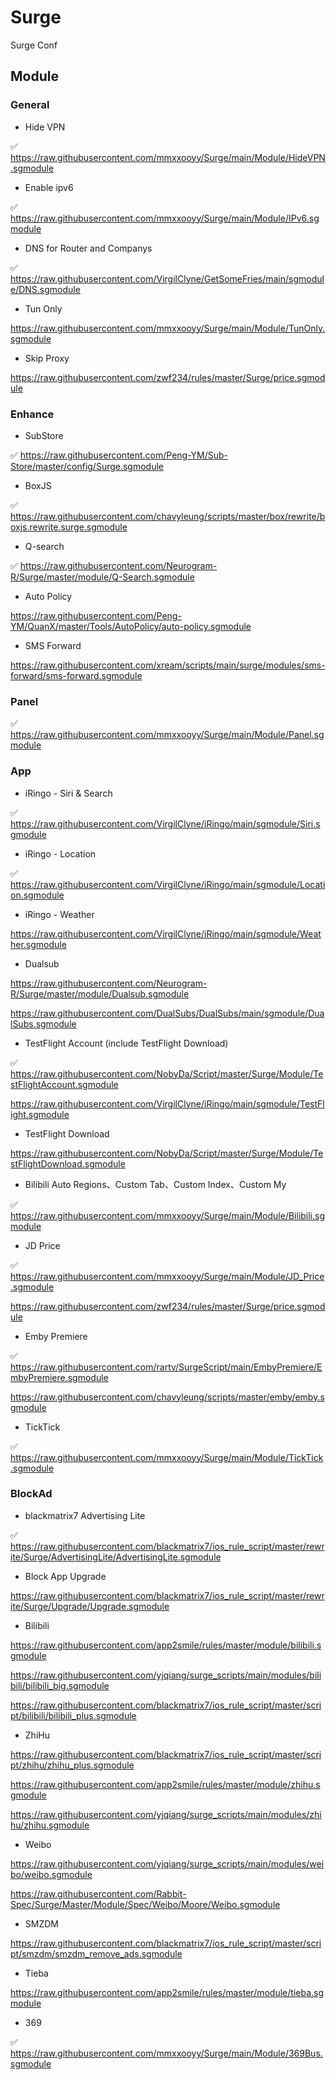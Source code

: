 # Surge
Surge Conf

## Module
### General
 - Hide VPN
 
 ✅ https://raw.githubusercontent.com/mmxxooyy/Surge/main/Module/HideVPN.sgmodule
 
 - Enable ipv6
 
 ✅ https://raw.githubusercontent.com/mmxxooyy/Surge/main/Module/IPv6.sgmodule
 
 - DNS for Router and Companys
 
 ✅ https://raw.githubusercontent.com/VirgilClyne/GetSomeFries/main/sgmodule/DNS.sgmodule
 
 - Tun Only
 
 https://raw.githubusercontent.com/mmxxooyy/Surge/main/Module/TunOnly.sgmodule
 
 - Skip Proxy
 
 https://raw.githubusercontent.com/zwf234/rules/master/Surge/price.sgmodule
 
### Enhance
 - SubStore
 
 ✅ https://raw.githubusercontent.com/Peng-YM/Sub-Store/master/config/Surge.sgmodule
 
 - BoxJS

 ✅ https://raw.githubusercontent.com/chavyleung/scripts/master/box/rewrite/boxjs.rewrite.surge.sgmodule
 
 - Q-search
 
 ✅ https://raw.githubusercontent.com/Neurogram-R/Surge/master/module/Q-Search.sgmodule
 
 - Auto Policy
 
 https://raw.githubusercontent.com/Peng-YM/QuanX/master/Tools/AutoPolicy/auto-policy.sgmodule
 
 - SMS Forward
 
 https://raw.githubusercontent.com/xream/scripts/main/surge/modules/sms-forward/sms-forward.sgmodule
 
### Panel
 ✅ https://raw.githubusercontent.com/mmxxooyy/Surge/main/Module/Panel.sgmodule
 
### App
 - iRingo - Siri & Search
 
 ✅ https://raw.githubusercontent.com/VirgilClyne/iRingo/main/sgmodule/Siri.sgmodule
 
 - iRingo - Location
 
 ✅ https://raw.githubusercontent.com/VirgilClyne/iRingo/main/sgmodule/Location.sgmodule
 

 - iRingo - Weather
 
 https://raw.githubusercontent.com/VirgilClyne/iRingo/main/sgmodule/Weather.sgmodule
 
 - Dualsub
 
 https://raw.githubusercontent.com/Neurogram-R/Surge/master/module/Dualsub.sgmodule
 
 https://raw.githubusercontent.com/DualSubs/DualSubs/main/sgmodule/DualSubs.sgmodule

 - TestFlight Account (include TestFlight Download)
 
 ✅ https://raw.githubusercontent.com/NobyDa/Script/master/Surge/Module/TestFlightAccount.sgmodule
 
 https://raw.githubusercontent.com/VirgilClyne/iRingo/main/sgmodule/TestFlight.sgmodule
 
 - TestFlight Download
 
 https://raw.githubusercontent.com/NobyDa/Script/master/Surge/Module/TestFlightDownload.sgmodule
 
 - Bilibili Auto Regions、Custom Tab、Custom Index、Custom My
 
 ✅ https://raw.githubusercontent.com/mmxxooyy/Surge/main/Module/Bilibili.sgmodule
 
 - JD Price

 ✅ https://raw.githubusercontent.com/mmxxooyy/Surge/main/Module/JD_Price.sgmodule
 
 https://raw.githubusercontent.com/zwf234/rules/master/Surge/price.sgmodule
 
 - Emby Premiere
 
 ✅ https://raw.githubusercontent.com/rartv/SurgeScript/main/EmbyPremiere/EmbyPremiere.sgmodule
 
 https://raw.githubusercontent.com/chavyleung/scripts/master/emby/emby.sgmodule
 
 - TickTick
 
 ✅ https://raw.githubusercontent.com/mmxxooyy/Surge/main/Module/TickTick.sgmodule

### BlockAd
 - blackmatrix7 Advertising Lite
 
 ✅ https://raw.githubusercontent.com/blackmatrix7/ios_rule_script/master/rewrite/Surge/AdvertisingLite/AdvertisingLite.sgmodule
 
 - Block App Upgrade

 https://raw.githubusercontent.com/blackmatrix7/ios_rule_script/master/rewrite/Surge/Upgrade/Upgrade.sgmodule
 
 - Bilibili

 https://raw.githubusercontent.com/app2smile/rules/master/module/bilibili.sgmodule
 
 https://raw.githubusercontent.com/yjqiang/surge_scripts/main/modules/bilibili/bilibili_big.sgmodule
 
 https://raw.githubusercontent.com/blackmatrix7/ios_rule_script/master/script/bilibili/bilibili_plus.sgmodule
 
 - ZhiHu
 
 https://raw.githubusercontent.com/blackmatrix7/ios_rule_script/master/script/zhihu/zhihu_plus.sgmodule
 
 https://raw.githubusercontent.com/app2smile/rules/master/module/zhihu.sgmodule
 
 https://raw.githubusercontent.com/yjqiang/surge_scripts/main/modules/zhihu/zhihu.sgmodule
 
 - Weibo
 
 https://raw.githubusercontent.com/yjqiang/surge_scripts/main/modules/weibo/weibo.sgmodule
 
 https://raw.githubusercontent.com/Rabbit-Spec/Surge/Master/Module/Spec/Weibo/Moore/Weibo.sgmodule
 
 - SMZDM
 
 https://raw.githubusercontent.com/blackmatrix7/ios_rule_script/master/script/smzdm/smzdm_remove_ads.sgmodule
 
 - Tieba
 
 https://raw.githubusercontent.com/app2smile/rules/master/module/tieba.sgmodule
 
 - 369
 
 ✅ https://raw.githubusercontent.com/mmxxooyy/Surge/main/Module/369Bus.sgmodule
